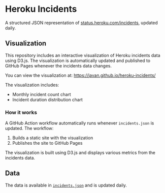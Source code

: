 # Heroku Incidents

A structured JSON representation of [status.heroku.com/incidents](https://status.heroku.com/incidents), updated daily. 

## Visualization

This repository includes an interactive visualization of Heroku incidents data using D3.js. The visualization is automatically updated and published to GitHub Pages whenever the incidents data changes.

You can view the visualization at: https://javan.github.io/heroku-incidents/

The visualization includes:
- Monthly incident count chart
- Incident duration distribution chart

### How it works

A GitHub Action workflow automatically runs whenever `incidents.json` is updated. The workflow:
1. Builds a static site with the visualization
2. Publishes the site to GitHub Pages

The visualization is built using D3.js and displays various metrics from the incidents data.

## Data

The data is available in [`incidents.json`](incidents.json) and is updated daily.
